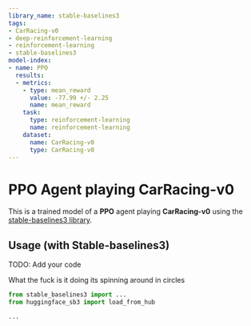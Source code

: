 ```yaml
---
library_name: stable-baselines3
tags:
- CarRacing-v0
- deep-reinforcement-learning
- reinforcement-learning
- stable-baselines3
model-index:
- name: PPO
  results:
  - metrics:
    - type: mean_reward
      value: -77.99 +/- 2.25
      name: mean_reward
    task:
      type: reinforcement-learning
      name: reinforcement-learning
    dataset:
      name: CarRacing-v0
      type: CarRacing-v0
---
```


# **PPO** Agent playing **CarRacing-v0**
This is a trained model of a **PPO** agent playing **CarRacing-v0**
using the [stable-baselines3 library](https://github.com/DLR-RM/stable-baselines3).

## Usage (with Stable-baselines3)
TODO: Add your code

What the fuck is it doing
its spinning around in circles

```python
from stable_baselines3 import ...
from huggingface_sb3 import load_from_hub

...
```
